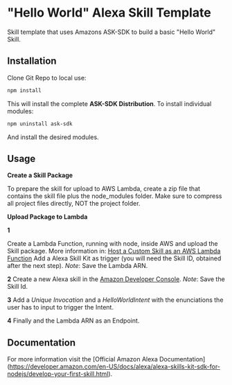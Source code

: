 # "Hello World" Alexa Skill Template

Skill template that uses Amazons ASK-SDK to build a basic "Hello World" Skill.

## Installation

Clone Git Repo to local use:

```bash
npm install
```

This will install the complete **ASK-SDK Distribution**. To install individual modules:
```bash
npm uninstall ask-sdk
```
And install the desired modules.

## Usage
**Create a Skill Package**

To prepare the skill for upload to AWS Lambda, create a zip file that contains the skill file plus the node_modules folder. Make sure to compress all project files directly, NOT the project folder.


**Upload Package to Lambda**

**1**

Create a Lambda Function, running with node, inside AWS and upload the Skill package.
More information in: [Host a Custom Skill as an AWS Lambda Function](https://developer.amazon.com/en-US/docs/alexa/custom-skills/host-a-custom-skill-as-an-aws-lambda-function.html)
Add a Alexa Skill Kit as trigger (you will need the Skill ID, obtained after the next step).
*Note*: Save the Lambda ARN.

**2**
Create a new Alexa skill in the [Amazon Developer Console](https://developer.amazon.com/alexa/console/ask).
*Note*: Save the Skill Id.

**3**
Add a *Unique Invocation* and a *HelloWorldIntent* with the enunciations the user has to input to trigger the Intent.

**4**
Finally and the Lambda ARN as an Endpoint.

## Documentation

For more information visit the [Official Amazon Alexa Documentation] (https://developer.amazon.com/en-US/docs/alexa/alexa-skills-kit-sdk-for-nodejs/develop-your-first-skill.html).